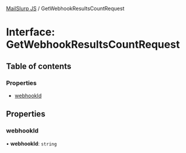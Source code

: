 [MailSlurp JS](../README.md) / GetWebhookResultsCountRequest

# Interface: GetWebhookResultsCountRequest

## Table of contents

### Properties

- [webhookId](GetWebhookResultsCountRequest.md#webhookid)

## Properties

### webhookId

• **webhookId**: `string`
